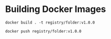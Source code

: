 # Building Docker Images

```console
docker build . -t registry/folder:v1.0.0

docker push registry/folder:v1.0.0
```